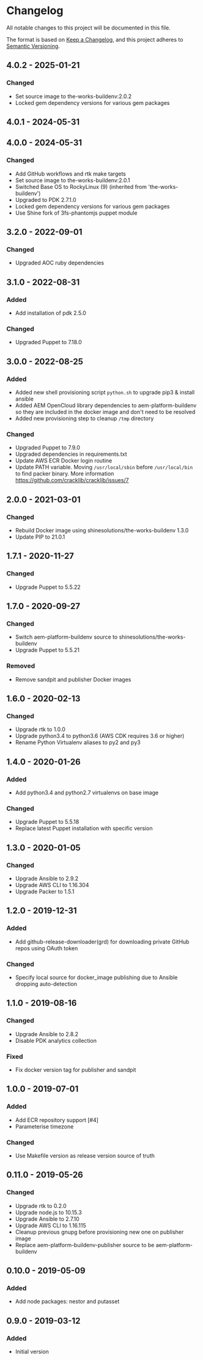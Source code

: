 # Changelog

All notable changes to this project will be documented in this file.

The format is based on [Keep a Changelog](https://keepachangelog.com/en/1.0.0/),
and this project adheres to [Semantic Versioning](https://semver.org/spec/v2.0.0.html).

## 4.0.2 - 2025-01-21
### Changed
- Set source image to the-works-buildenv:2.0.2
- Locked gem dependency versions for various gem packages

## 4.0.1 - 2024-05-31

## 4.0.0 - 2024-05-31
### Changed
- Add GitHub workflows and rtk make targets
- Set source image to the-works-buildenv:2.0.1
- Switched Base OS to RockyLinux (9) (inherited from 'the-works-buildenv')
- Upgraded to PDK 2.7.1.0
- Locked gem dependency versions for various gem packages
- Use Shine fork of 3fs-phantomjs puppet module

## 3.2.0 - 2022-09-01
### Changed
- Upgraded AOC ruby dependencies

## 3.1.0 - 2022-08-31
### Added
- Add installation of pdk 2.5.0

### Changed
- Upgraded Puppet to 7.18.0

## 3.0.0 - 2022-08-25
### Added
- Added new shell provisioning script `python.sh` to upgrade pip3 & install ansible
- Added AEM OpenCloud library dependencies to aem-platform-buildenv so they are included in the docker image and don't need to be resolved
- Added new provisioning step to cleanup `/tmp` directory

### Changed
- Upgraded Puppet to 7.9.0
- Upgraded dependencies in requirements.txt
- Update AWS ECR Docker login routine
- Update PATH variable. Moving `/usr/local/sbin` before `/usr/local/bin` to find packer binary. More information https://github.com/cracklib/cracklib/issues/7

## 2.0.0 - 2021-03-01
### Changed
- Rebuild Docker image using shinesolutions/the-works-buildenv 1.3.0
- Update PIP to 21.0.1

## 1.7.1 - 2020-11-27
### Changed
- Upgrade Puppet to 5.5.22

## 1.7.0 - 2020-09-27
### Changed
- Switch aem-platform-buildenv source to shinesolutions/the-works-buildenv
- Upgrade Puppet to 5.5.21

### Removed
- Remove sandpit and publisher Docker images

## 1.6.0 - 2020-02-13
### Changed
- Upgrade rtk to 1.0.0
- Upgrade python3.4 to python3.6 (AWS CDK requires 3.6 or higher)
- Rename Python Virtualenv aliases to py2 and py3

## 1.4.0 - 2020-01-26
### Added
- Add python3.4 and python2.7 virtualenvs on base image

### Changed
- Upgrade Puppet to 5.5.18
- Replace latest Puppet installation with specific version

## 1.3.0 - 2020-01-05
### Changed
- Upgrade Ansible to 2.9.2
- Upgrade AWS CLI to 1.16.304
- Upgrade Packer to 1.5.1

## 1.2.0 - 2019-12-31
### Added
- Add github-release-downloader(grd) for downloading private GitHub repos using OAuth token

### Changed
- Specify local source for docker_image publishing due to Ansible dropping auto-detection

## 1.1.0 - 2019-08-16
### Changed
- Upgrade Ansible to 2.8.2
- Disable PDK analytics collection

### Fixed
- Fix docker version tag for publisher and sandpit

## 1.0.0 - 2019-07-01
### Added
- Add ECR repository support [#4]
- Parameterise timezone

### Changed
- Use Makefile version as release version source of truth

## 0.11.0 - 2019-05-26
### Changed
- Upgrade rtk to 0.2.0
- Upgrade node.js to 10.15.3
- Upgrade Ansible to 2.7.10
- Upgrade AWS CLI to 1.16.115
- Cleanup previous gnupg before provisioning new one on publisher image
- Replace aem-platform-buildenv-publisher source to be aem-platform-buildenv

## 0.10.0 - 2019-05-09
### Added
- Add node packages: nestor and putasset

## 0.9.0 - 2019-03-12
### Added
- Initial version
